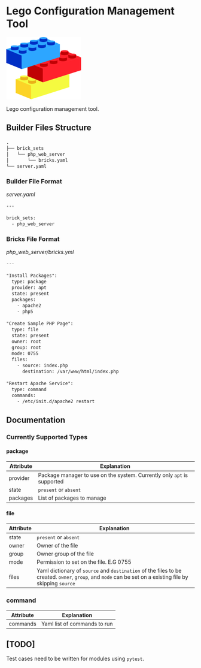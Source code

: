 # Lego Configuration Management Tool

![Lego Logo](images/logo.png "Lego Logo")

Lego configuration management tool.

## Builder Files Structure

```
.
├── brick_sets
│   └── php_web_server
│       └── bricks.yaml
└── server.yaml
```

### Builder File Format

*server.yaml*

```
---

brick_sets:
  - php_web_server
```

### Bricks File Format

*php_web_server/bricks.yml*

```
---

"Install Packages":
  type: package
  provider: apt
  state: present
  packages:
    - apache2
    - php5

"Create Sample PHP Page":
  type: file
  state: present
  owner: root
  group: root
  mode: 0755
  files:
    - source: index.php
      destination: /var/www/html/index.php

"Restart Apache Service":
  type: command
  commands:
    - /etc/init.d/apache2 restart
```

## Documentation

### Currently Supported Types

#### package

| Attribute  | Explanation |
| ------------- | ------------- |
| provider  | Package manager to use on the system. Currently only `apt` is supported |
| state  | `present` or `absent` |
| packages | List of packages to manage |

#### file

| Attribute  | Explanation |
| ------------- | ------------- |
| state  | `present` or `absent` |
| owner | Owner of the file |
| group | Owner group of the file |
| mode | Permission to set on the file. E.G 0755 |
| files | Yaml dictionary of `source` and `destination` of the files to be created. `owner`, `group`, and `mode` can be set on a existing file by skipping `source` |


### command

| Attribute  | Explanation |
| ------------- | ------------- |
| commands  | Yaml list of commands to run |

## [TODO]

Test cases need to be written for modules using `pytest`.

